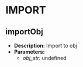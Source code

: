 # IMPORT    

## importObj  
* **Description:** Import to obj  
* **Parameters:**  
  * *obj_str:* undefined  
  
